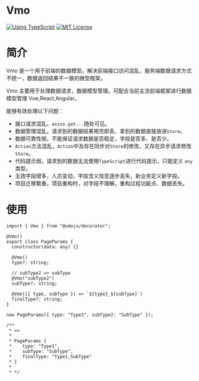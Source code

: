 # Vmo

[![Using TypeScript](https://img.shields.io/badge/%3C/%3E-TypeScript-0072C4.svg)](https://www.typescriptlang.org/)
[![MIT License](https://img.shields.io/npm/l/generator-bxd-oss.svg)](#License)

# 简介

Vmo 是一个用于前端的数据模型。解决前端接口访问混乱，服务端数据请求方式不统一，数据返回结果不一致的微型框架。

Vmo 主要用于处理数据请求，数据模型管理。可配合当前主流前端框架进行数据模型管理 Vue,React,Angular。

能够有效处理以下问题：

- 接口请求混乱，`axios.get...`随处可见。
- 数据管理混乱，请求到的数据结果用完即丢、拿到的数据直接放进`Store`。
- 数据可靠性弱，不能保证请求数据是否稳定，字段是否多、是否少。
- `Action`方法混乱，`Action`中及存在同步对`Store`的修改，又存在异步请求修改`Store`。
- 代码提示弱，请求到的数据无法使用`TypeScript`进行代码提示，只能定义 `any` 类型。
- 无效字段增多，人员变动，字段含义信息逐步丢失，新业务定义新字段。
- 项目迁移繁重，项目重构时，对字段不理解，重构过程功能点、数据丢失。

# 使用

```tsx
import { Vmo } from "@vmojs/decorator";

@Vmo()
export class PageParams {
  constructor(data: any) {}

  @Vmo()
  type?: string;

  // subType2 => subType
  @Vmo("subType2")
  subType?: string;

  @Vmo(({ type, subType }) => `${type}_${subType}`)
  finalType?: string;
}

new PageParams({ type: "Type1", subType2: "SubType" });

/**
 * =>
 *
 * PageParams {
 *    type: "Type1",
 *    subType: "SubType",
 *    finalType: "Type1_SubType"
 * }
 *
 * */
```
